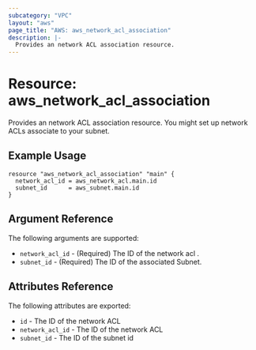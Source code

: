 ```yaml
---
subcategory: "VPC"
layout: "aws"
page_title: "AWS: aws_network_acl_association"
description: |-
  Provides an network ACL association resource.
---
```


# Resource: aws_network_acl_association

Provides an network ACL association resource. You might set up network ACLs associate to your subnet.

## Example Usage

```hcl
resource "aws_network_acl_association" "main" {
  network_acl_id = aws_network_acl.main.id
  subnet_id      = aws_subnet.main.id
}
```

## Argument Reference

The following arguments are supported:

* `network_acl_id` - (Required) The ID of the network acl .
* `subnet_id` - (Required) The ID of the associated Subnet.

## Attributes Reference

The following attributes are exported:

* `id` - The ID of the network ACL
* `network_acl_id` - The ID of the network ACL
* `subnet_id` - The ID of the subnet id